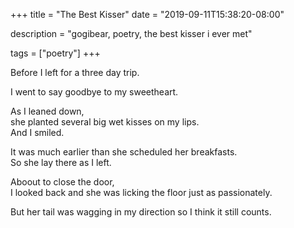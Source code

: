 +++
title = "The Best Kisser"
date = "2019-09-11T15:38:20-08:00"

description = "gogibear, poetry, the best kisser i ever met"

tags = ["poetry"]
+++

Before I left for a three day trip.<br>

I went to say goodbye to my sweetheart.<br>

As I leaned down,<br>
she planted several big wet kisses on my lips.<br>
And I smiled.<br>

It was much earlier than she scheduled her breakfasts.<br>
So she lay there as I left.<br>

Aboout to close the door,<br>
I looked back and she was licking the floor just as passionately.<br>

But her tail was wagging in my direction so I think it still counts.<br>
